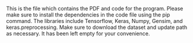 This is the file which contains the PDF and code for the program. Please make sure to install the dependencies in the code file using the pip command. 
The libraries include Tensorflow, Keras, Numpy, Gensim, and keras.preprocessing.
Make sure to download the dataset and update path as necessary. It has been left empty for your convenience.
